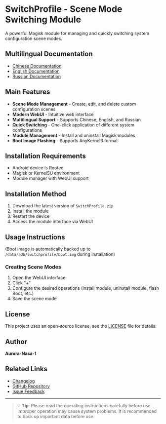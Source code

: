 # SwitchProfile - Scene Mode Switching Module

A powerful Magisk module for managing and quickly switching system configuration scene modes.

## Multilingual Documentation

- [Chinese Documentation](README.md)
- [English Documentation](README_EN.md)
- [Russian Documentation](README_RU.md)

## Main Features

- **Scene Mode Management** - Create, edit, and delete custom configuration scenes
- **Modern WebUI** - Intuitive web interface
- **Multilingual Support** - Supports Chinese, English, and Russian
- **Quick Switching** - One-click application of different system configurations
- **Module Management** - Install and uninstall Magisk modules
- **Boot Image Flashing** - Supports AnyKernel3 format

## Installation Requirements

- Android device is Rooted
- Magisk or KernelSU environment
- Module manager with WebUI support

## Installation Method

1. Download the latest version of `SwitchProfile.zip`
2. Install the module
3. Restart the device
4. Access the module interface via WebUI

## Usage Instructions

(Boot image is automatically backed up to `/data/adb/switchprofile/boot.img` during installation)

### Creating Scene Modes
1. Open the WebUI interface
2. Click "+"
3. Configure the desired operations (install module, uninstall module, flash Boot, etc.)
4. Save the scene mode

## License

This project uses an open-source license, see the [LICENSE](../LICENSE) file for details.

## Author

**Aurora-Nasa-1**

## Related Links

- [Changelog](changelog.md)
- [GitHub Repository](https://github.com/Aurora-Nasa-1/SwitchProfile)
- [Issue Feedback](https://github.com/Aurora-Nasa-1/SwitchProfile/issues)

---

> 💡 **Tip**: Please read the operating instructions carefully before use. Improper operation may cause system problems. It is recommended to back up important data before use.